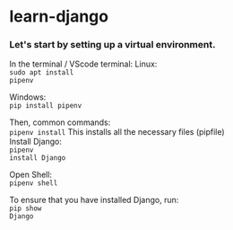 # learn-django

### Let's start by setting up a virtual environment.
In the terminal / VScode terminal:
Linux:<br>
<code>sudo apt install pipenv</code>

Windows:<br>
<code>pip install pipenv</code>

Then, common commands:<br>
<code>pipenv install</code>
This installs all the necessary files (pipfile)
<br>
Install Django:<br>
<code>pipenv install Django</code>

Open Shell:<br>
<code>pipenv shell</code>

To ensure that you have installed Django, run:<br>
<code>pip show Django</code>
